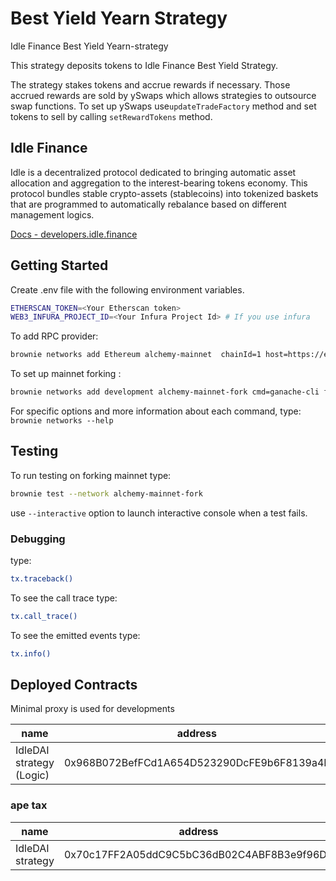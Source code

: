 # Best Yield Yearn Strategy

Idle Finance Best Yield Yearn-strategy

This strategy deposits tokens to Idle Finance Best Yield Strategy.

The strategy stakes tokens and accrue rewards if necessary. Those accrued rewards are sold by ySwaps which allows strategies to outsource swap functions. To set up ySwaps use`updateTradeFactory` method and set tokens to sell by calling `setRewardTokens` method.

## Idle Finance

Idle is a decentralized protocol dedicated to bringing automatic asset allocation and aggregation to the interest-bearing tokens economy. This protocol bundles stable crypto-assets (stablecoins) into tokenized baskets that are programmed to automatically rebalance based on different management logics.

[Docs - developers.idle.finance](https://docs.idle.finance/)

## Getting Started

Create .env file with the following environment variables.

```bash
ETHERSCAN_TOKEN=<Your Etherscan token>
WEB3_INFURA_PROJECT_ID=<Your Infura Project Id> # If you use infura
```

To add RPC provider:

```bash
brownie networks add Ethereum alchemy-mainnet  chainId=1 host=https://eth-mainnet.alchemyapi.io/v2/<ALCHEMY_API_KEY> explorer=https://api.etherscan.io/api muticall2=0x5BA1e12693Dc8F9c48aAD8770482f4739bEeD696
```

To set up mainnet forking :

```bash
brownie networks add development alchemy-mainnet-fork cmd=ganache-cli fork=alchemy-mainnet mnemonic=brownie port=8545 accounts=10 host=http://127.0.0.1 timeout=120
```

For specific options and more information about each command, type:
`brownie networks --help`

## Testing

To run testing on forking mainnet type:

```bash
brownie test --network alchemy-mainnet-fork
```

use `--interactive` option to launch interactive console when a test fails.

### Debugging

type:

```bash
tx.traceback()
```

To see the call trace type:

```bash
tx.call_trace()
```

To see the emitted events type:

```bash
tx.info()
```

## Deployed Contracts

Minimal proxy is used for developments

| name                     | address                                    |
| ------------------------ | ------------------------------------------ |
| IdleDAI strategy (Logic) | 0x968B072BefFCd1A654D523290DcFE9b6F8139a4F |

### ape tax

| name             | address                                    |
| ---------------- | ------------------------------------------ |
| IdleDAI strategy | 0x70c17FF2A05ddC9C5bC36dB02C4ABF8B3e9f96D0 |
